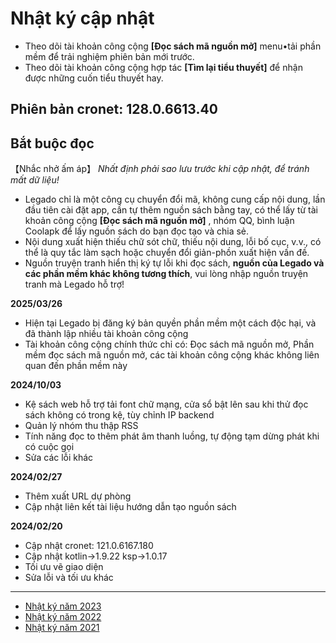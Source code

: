 # Nhật ký cập nhật

- Theo dõi tài khoản công cộng **[Đọc sách mã nguồn mở]** menu•tải phần mềm để trải nghiệm phiên bản mới trước.
- Theo dõi tài khoản công cộng hợp tác **[Tìm lại tiểu thuyết]** để nhận được những cuốn tiểu thuyết hay.

## Phiên bản cronet: 128.0.6613.40

## **Bắt buộc đọc**

【Nhắc nhở ấm áp】 _Nhất định phải sao lưu trước khi cập nhật, để tránh mất dữ liệu!_

- Legado chỉ là một công cụ chuyển đổi mã, không cung cấp nội dung, lần đầu tiên cài đặt app, cần tự thêm nguồn sách bằng tay, có thể lấy từ tài khoản công cộng **[Đọc sách mã nguồn mở]**
  , nhóm QQ, bình luận Coolapk để lấy nguồn sách do bạn đọc tạo và chia sẻ.
- Nội dung xuất hiện thiếu chữ sót chữ, thiếu nội dung, lỗi bố cục, v.v., có thể là quy tắc làm sạch hoặc chuyển đổi giản-phồn xuất hiện vấn đề.
- Nguồn truyện tranh hiển thị ký tự lỗi khi đọc sách, **nguồn của Legado và các phần mềm khác không tương thích**, vui lòng nhập nguồn truyện tranh mà Legado hỗ trợ!

**2025/03/26**

- Hiện tại Legado bị đăng ký bản quyền phần mềm một cách độc hại, và đã thành lập nhiều tài khoản công cộng
- Tài khoản công cộng chính thức chỉ có: Đọc sách mã nguồn mở, Phần mềm đọc sách mã nguồn mở, các tài khoản công cộng khác không liên quan đến phần mềm này

**2024/10/03**

- Kệ sách web hỗ trợ tải font chữ mạng, cửa sổ bật lên sau khi thử đọc sách không có trong kệ, tùy chỉnh IP backend
- Quản lý nhóm thu thập RSS
- Tính năng đọc to thêm phát âm thanh luồng, tự động tạm dừng phát khi có cuộc gọi
- Sửa các lỗi khác

**2024/02/27**

- Thêm xuất URL dự phòng
- Cập nhật liên kết tài liệu hướng dẫn tạo nguồn sách

**2024/02/20**

- Cập nhật cronet: 121.0.6167.180
- Cập nhật kotlin->1.9.22 ksp->1.0.17
- Tối ưu vẽ giao diện
- Sửa lỗi và tối ưu khác

---

- [Nhật ký năm 2023](https://github.com/gedoor/legado/blob/record2023/app/src/main/assets/updateLog.md)
- [Nhật ký năm 2022](https://github.com/gedoor/legado/blob/record2022/app/src/main/assets/updateLog.md)
- [Nhật ký năm 2021](https://github.com/gedoor/legado/blob/record2021/app/src/main/assets/updateLog.md)

